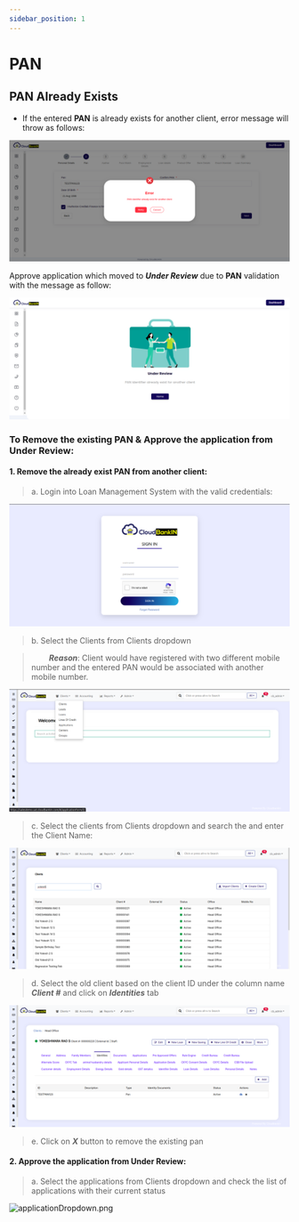 ```yaml
---
sidebar_position: 1
---
```


# PAN


## PAN Already Exists

- If the entered **PAN** is already exists for another client, error message will throw as follows:


![panerrormsg.png](https://raw.githubusercontent.com/sridhar00cb/docu-edit/docusaurus-editor/static/img/1723035114670_panerrormsg.png)

Approve application which moved to ***Under Review*** due to **PAN** validation with the message as follow:

![panunderreview.png](https://raw.githubusercontent.com/sridhar00cb/docu-edit/docusaurus-editor/static/img/1723035113432_panunderreview.png)

### To Remove the existing PAN & Approve the application from Under Review:

#### 1. Remove the already exist PAN from another client:

> a. Login into Loan Management System with the valid credentials:

![loginScreen.png](https://raw.githubusercontent.com/sridhar00cb/docu-edit/docusaurus-editor/static/img/1723035121287_loginScreen.png)
> b. Select the Clients from Clients dropdown

> &nbsp;&nbsp;&nbsp;&nbsp;&nbsp;&nbsp;&nbsp; ***Reason***: Client would have registered with two different mobile number and the entered PAN would be associated with another mobile number.

![applicationDropdown.png](https://raw.githubusercontent.com/sridhar00cb/docu-edit/docusaurus-editor/static/img/1723035117135_applicationDropdown.png)

> c. Select the clients from Clients dropdown and search the and enter the Client Name:

![clientslist.png](https://raw.githubusercontent.com/sridhar00cb/docu-edit/docusaurus-editor/static/img/1723035118557_clientslist.png)

> d. Select the old client based on the client ID under the column name ***Client #*** and click on ***Identities*** tab

![panidentites.png](https://raw.githubusercontent.com/sridhar00cb/docu-edit/docusaurus-editor/static/img/1723035120059_panidentites.png)
> e. Click on ***X*** button to remove the existing pan


#### 2. Approve the application from Under Review:

> a. Select the applications from Clients dropdown and check the list of applications with their current status

![applicationDropdown.png](blob:http://localhost:3000/f708d0c9-c202-498b-a23c-9ce3bb6bc313)
